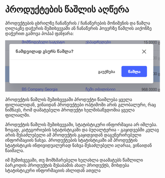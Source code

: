 # პროდუქტების წაშლის აღწერა

პროდუქტების ცხრილზე ჩანაწერის / ჩანაწერების მონიშვნის და წაშლა ღილაკზე დაჭერის შემთხვევაში ან ჩანაწერის ჰოვერზე წაშლის აიქონზე დაჭერით გამოვა პოპაპ ფანჯარა:

![წაშლა](images/delete.png)

პროდუქტის წაშლის შემთხვევაში პროდუქტი წაიშლება ყველა ფილიალიდან, ვინაიდან პროდუქტები ოპტიმოში არის გლობალური, რაც ნიშნავს, რომ დამატებული პროდუქტი ხელმისაწვდომია ყველა ფილიალში.

პროდუქტის წაშლის შემთხვევაში, სტატისტიკური ინფორმაცია არ იშლება. ზოგად,  კატეგორიების სტატისტიკაში და ბუღალტერია - გაყიდვებში კვლავ არის შესაძლებელი ამ პროდუქტის გაყიდვიდან დაგენერირებული ინფორმაციის ნახვა. პროდუქტების სტატისტიკაში ამ პროდუქტის სტატისტიკის ინდივიდუალურად ნახვა შესაძლებელი აღარაა, ვინაიდან წაიშალა.

იმ შემთხვევაში, თუ მომხმარებელი ხელახლა დაამატებს წაშლილი ბარკოდის პროდუქტის შესაბამის ახალ პროდუქტს, მოხდება სტატისტიკური ინფორმაციის ახლიდან ათვლა